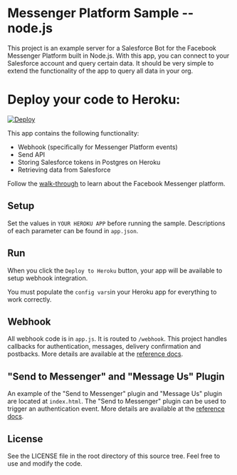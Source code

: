 # Messenger Platform Sample -- node.js

This project is an example server for a Salesforce Bot for the Facebook Messenger Platform built in Node.js. With this app, you can connect to your Salesforce account and query certain data. It should be very simple to extend the functionality of the app to query all data in your org.

# Deploy your code to Heroku:
[![Deploy](https://www.herokucdn.com/deploy/button.svg)](https://heroku.com/deploy)

This app contains the following functionality:

* Webhook (specifically for Messenger Platform events)
* Send API
* Storing Salesforce tokens in Postgres on Heroku
* Retrieving data from Salesforce

Follow the [walk-through](https://developers.facebook.com/docs/messenger-platform/quickstart) to learn about the Facebook Messenger platform.

## Setup

Set the values in `YOUR HEROKU APP` before running the sample. Descriptions of each parameter can be found in `app.json`.

## Run

When you click the `Deploy to Heroku` button, your app will be available to setup webhook integration.

You must populate the `config vars`in your Heroku app for everything to work correctly.

## Webhook

All webhook code is in `app.js`. It is routed to `/webhook`. This project handles callbacks for authentication, messages, delivery confirmation and postbacks. More details are available at the [reference docs](https://developers.facebook.com/docs/messenger-platform/webhook-reference).

## "Send to Messenger" and "Message Us" Plugin

An example of the "Send to Messenger" plugin and "Message Us" plugin are located at `index.html`. The "Send to Messenger" plugin can be used to trigger an authentication event. More details are available at the [reference docs](https://developers.facebook.com/docs/messenger-platform/plugin-reference).

## License

See the LICENSE file in the root directory of this source tree. Feel free to use and modify the code.
